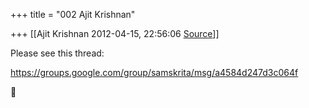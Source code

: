 +++
title = "002 Ajit Krishnan"

+++
[[Ajit Krishnan	2012-04-15, 22:56:06 [Source](https://groups.google.com/g/samskrita/c/DGoIvaeG6c4)]]



Please see this thread:

<https://groups.google.com/group/samskrita/msg/a4584d247d3c064f>



